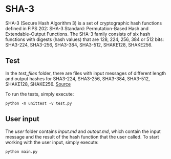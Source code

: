 # SHA-3
SHA-3 (Secure Hash Algorithm 3) is a set of cryptographic hash functions defined in FIPS 202: SHA-3 Standard: Permutation-Based Hash and Extendable-Output Functions.
The SHA-3 family consists of six hash functions with digests (hash values) that are 128, 224, 256, 384 or 512 bits: SHA3-224, SHA3-256, SHA3-384, SHA3-512, SHAKE128, SHAKE256.

## Test
In the *test_files* folder, there are files with input messages of different length and output hashes for SHA3-224, SHA3-256, SHA3-384, SHA3-512, SHAKE128, SHAKE256. [Source](https://csrc.nist.gov/projects/cryptographic-standards-and-guidelines/example-values)

To run the tests, simply execute:
```
python -m unittest -v test.py
```

## User input
The *user* folder contains *input.md* and *outout.md*, which contain the input message and the result of the hash function that the user called. To start working with the user input, simply execute:
```
python main.py
```

